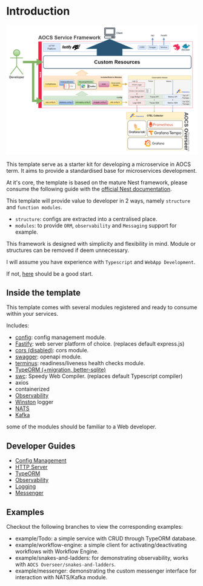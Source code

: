 # Introduction

![teck stack](./techstack.png)

This template serve as a starter kit for developing a microservice in AOCS term. It aims to provide a standardised base for microservices development.

At it's core, the template is based on the mature Nest framework, please consume the following guide with the [official Nest documentation](https://docs.nestjs.com/).

This template will provide value to developer in 2 ways, namely `structure` and `function modules`.

- `structure`: configs are extracted into a centralised place.
- `modules`: to provide `ORM`, `observability` and `Messaging` support for example.

This framework is designed with simplicity and flexibility in mind. Module or structures can be removed if deem unnecessary.

I will assume you have experience with `Typescript` and `WebApp Development`. 

If not, [here](https://docs.nestjs.com/first-steps) should be a good start.

## Inside the template

This template comes with several modules registered and ready to consume within your services.

Includes:
- [config](https://docs.nestjs.com/techniques/configuration#configuration): config management module.
- [Fastify](https://docs.nestjs.com/techniques/performance): web server platform of choice. (replaces default express.js)
- [cors (disabled)](https://docs.nestjs.com/security/cors#getting-started): cors module. 
- [swagger](https://docs.nestjs.com/openapi/introduction): openapi module.
- [terminus](https://docs.nestjs.com/recipes/terminus): readiness/liveness health checks module.
- [TypeORM (+migration, better-sqlite)](https://docs.nestjs.com/recipes/sql-typeorm)
- [swc](https://docs.nestjs.com/recipes/swc): Speedy Web Compiler. (replaces default Typescript compiler)
- axios
- containerized
- [Observability](https://github.com/pragmaticivan/nestjs-otel?tab=readme-ov-file)
- [Winston](https://github.com/gremo/nest-winston) logger
- [NATS](https://github.com/nats-io/nats.js)
- [Kafka](https://kafka.js.org/)

some of the modules should be familiar to a Web developer.

## Developer Guides
- [Config Management](./config.md)
- [HTTP Server](./server.md)
- [TypeORM](./typeorm.md)
- [Observability](./observability.md)
- [Logging](./logger.md)
- [Messenger](./messenger.md)

## Examples

Checkout the following branches to view the corresponding examples:

- example/Todo: a simple service with CRUD through TypeORM database.
- example/workflow-engine: a simple client for activating/deactivating workflows with Workflow Engine.
- example/snakes-and-ladders: for demonstrating observability, works with  `AOCS Overseer/snakes-and-ladders`.
- example/messenger: demonstrating the custom messenger interface for interaction with NATS/Kafka module.